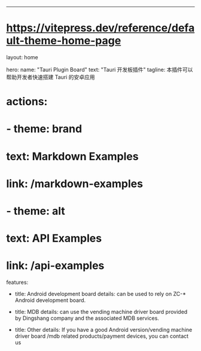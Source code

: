 ---
# https://vitepress.dev/reference/default-theme-home-page
layout: home

hero:
  name: "Tauri Plugin Board"
  text: "Tauri 开发板插件"
  tagline: 本插件可以帮助开发者快速搭建 Tauri 的安卓应用
  # actions:
  #   - theme: brand
  #     text: Markdown Examples
  #     link: /markdown-examples
  #   - theme: alt
  #     text: API Examples
  #     link: /api-examples

features:
  - title: Android development board
    details: can be used to rely on ZC-* Android development board.
  - title: MDB
    details: can use the vending machine driver board provided by Dingshang company and the associated MDB services.

  - title: Other
    details: If you have a good Android version/vending machine driver board /mdb related products/payment devices, you can contact us
